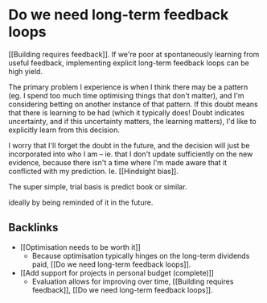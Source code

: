 # Do we need long-term feedback loops
[[Building requires feedback]]. If we're poor at spontaneously learning from useful feedback, implementing explicit long-term feedback loops can be high yield.

The primary problem I experience is when I think there may be a pattern (eg. I spend too much time optimising things that don't matter), and I'm considering betting on another instance of that pattern. If this doubt means that there is learning to be had (which it typically does! Doubt indicates uncertainty, and if this uncertainty matters, the learning matters), I'd like to explicitly learn from this decision. 

I worry that I'll forget the doubt in the future, and the decision will just be incorporated into who I am – ie. that I don't update sufficiently on the new evidence, because there isn't a time where I'm made aware that it conflicted with my prediction. Ie. [[Hindsight bias]].

The super simple, trial basis is predict book or similar.



ideally by being reminded of it in the future.



## Backlinks
* [[Optimisation needs to be worth it]]
	* Because optimisation typically hinges on the long-term dividends paid, [[Do we need long-term feedback loops]].
* [[Add support for projects in personal budget (complete)]]
	* Evaluation allows for improving over time, [[Building requires feedback]], [[Do we need long-term feedback loops]].

<!-- #work #Life -->

<!-- {BearID:7C8A9C30-CF7A-4B6C-8769-F9FEC5DB3595-15756-0000130C020AC4C9} -->
